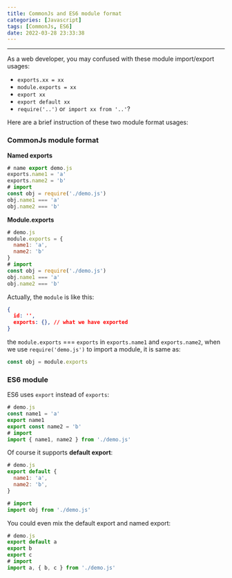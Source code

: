 ```yaml
---
title: CommonJs and ES6 module format
categories: [Javascript]
tags: [CommonJs, ES6]
date: 2022-03-28 23:33:38
---
```


---

As a web developer, you may confused with these module import/export usages:

- `exports.xx = xx`
- `module.exports = xx`
- `export xx`
- `export default xx`
- `require('..')` or` import xx from '..'`?

<!-- more -->

Here are a brief instruction of these two module format usages:

### CommonJs module format

**Named exports**

```js
# name export demo.js
exports.name1 = 'a'
exports.name2 = 'b'
# import
const obj = require('./demo.js')
obj.name1 === 'a'
obj.name2 === 'b'
```

**Module.exports**

```js
# demo.js
module.exports = {
  name1: 'a',
  name2: 'b'
}
# import
const obj = require('./demo.js')
obj.name1 === 'a'
obj.name2 === 'b'
```

Actually, the `module` is like this:

```json
{
  id: '',
  exports: {}, // what we have exported
}
```

the `module.exports` === `exports` in `exports.name1` and `exports.name2`, when we use `require('demo.js')` to import a module, it is same as:

```js
const obj = module.exports
```



### ES6 module

ES6 uses `export` instead of `exports`:

```js
# demo.js
const name1 = 'a'
export name1
export const name2 = 'b'
# import
import { name1, name2 } from './demo.js'
```

Of course it supports **default export**:

```js
# demo.js
export default {
  name1: 'a',
  name2: 'b',
}

# import
import obj from './demo.js'
```

You could even mix the default export and named export:

```js
# demo.js
export default a
export b
export c
# import
import a, { b, c } from './demo.js'
```
